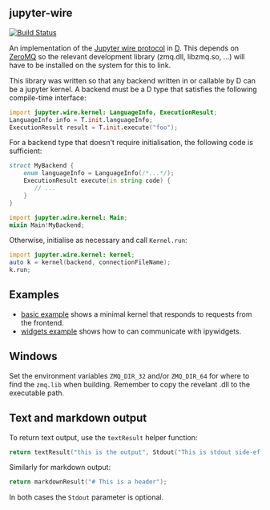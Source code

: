 jupyter-wire
------------

[![Build Status](https://travis-ci.org/symmetryinvestments/jupyter-wire.svg?branch=master)](https://travis-ci.org/symmetryinvestments/jupyter-wire)

An implementation of the [Jupyter wire
protocol](https://jupyter-client.readthedocs.io/en/stable/messaging.html#wire-protocol)
in [D](https://dlang.org). This depends on
[ZeroMQ](https://zeromq.org/) so the relevant development library
(zmq.dll, libzmq.so, ...) will have to be installed on the system for
this to link.

This library was written so that any backend written in or callable by D can be
a jupyter kernel. A backend must be a D type that satisfies the following
compile-time interface:

```d
import jupyter.wire.kernel: LanguageInfo, ExecutionResult;
LanguageInfo info = T.init.languageInfo;
ExecutionResult result = T.init.execute("foo");
```

For a backend type that doesn't require initialisation, the following code is sufficient:

```d
struct MyBackend {
    enum languageInfo = LanguageInfo(/*...*/);
    ExecutionResult execute(in string code) {
       // ...
    }
}

import jupyter.wire.kernel: Main;
mixin Main!MyBackend;
```

Otherwise, initialise as necessary and call `Kernel.run`:

```d
import jupyter.wire.kernel: kernel;
auto k = kernel(backend, connectionFileName);
k.run;
```

## Examples

- [basic example](./example/basic) shows a minimal kernel that responds to requests from the frontend.
- [widgets example](./example/widgets) shows how to can communicate with ipywidgets.

## Windows

Set the environment variables `ZMQ_DIR_32` and/or `ZMQ_DIR_64` for where to find the `zmq.lib`
when building. Remember to copy the revelant .dll to the executable path.


## Text and markdown output

To return text output, use the `textResult` helper function:

```d
return textResult("this is the output", Stdout("This is stdout side-effect"));
```

Similarly for markdown output:

```d
return markdownResult("# This is a header");
```

In both cases the `Stdout` parameter is optional.
